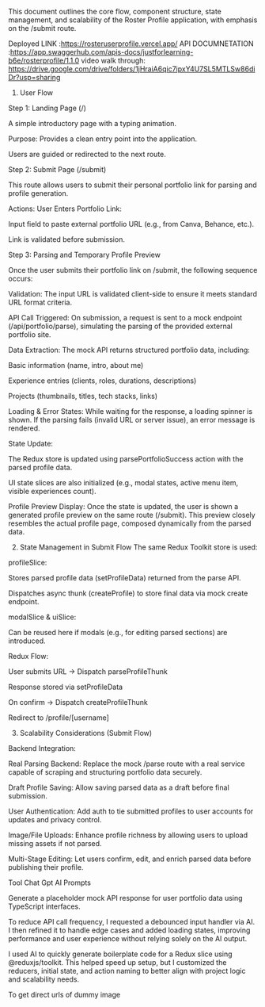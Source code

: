 This document outlines the core flow, component structure, state management, and scalability of the Roster Profile application, with emphasis on the /submit route.
 
  Deployed LINK :https://rosteruserprofile.vercel.app/
  API DOCUMNETATION :https://app.swaggerhub.com/apis-docs/justforlearning-b6e/rosterprofile/1.1.0
  video walk through: https://drive.google.com/drive/folders/1jHraiA6qic7ipxY4U7SL5MTLSw86diDr?usp=sharing

1. User Flow

Step 1: Landing Page (/)

A simple introductory page with a typing animation.

Purpose: Provides a clean entry point into the application.

Users are guided or redirected to the next route.

Step 2: Submit Page (/submit)

This route allows users to submit their personal portfolio link for parsing and profile generation.

Actions:
User Enters Portfolio Link:

Input field to paste external portfolio URL (e.g., from Canva, Behance, etc.).

Link is validated before submission.

Step 3: Parsing and Temporary Profile Preview

Once the user submits their portfolio link on /submit, the following sequence occurs:

Validation: The input URL is validated client-side to ensure it meets standard URL format criteria.

API Call Triggered: On submission, a request is sent to a mock endpoint (/api/portfolio/parse), simulating the parsing of the provided external portfolio site.

Data Extraction: The mock API returns structured portfolio data, including:

Basic information (name, intro, about me)

Experience entries (clients, roles, durations, descriptions)

Projects (thumbnails, titles, tech stacks, links)

Loading & Error States: While waiting for the response, a loading spinner is shown. If the parsing fails (invalid URL or server issue), an error message is rendered.

State Update:

The Redux store is updated using parsePortfolioSuccess action with the parsed profile data.

UI state slices are also initialized (e.g., modal states, active menu item, visible experiences count).

Profile Preview Display: Once the state is updated, the user is shown a generated profile preview on the same route (/submit). This preview closely resembles the actual profile page, composed dynamically from the parsed data.


2. State Management in Submit Flow
The same Redux Toolkit store is used:

profileSlice:

Stores parsed profile data (setProfileData) returned from the parse API.

Dispatches async thunk (createProfile) to store final data via mock create endpoint.

modalSlice & uiSlice:

Can be reused here if modals (e.g., for editing parsed sections) are introduced.

Redux Flow:

User submits URL → Dispatch parseProfileThunk

Response stored via setProfileData

On confirm → Dispatch createProfileThunk

Redirect to /profile/[username]

3. Scalability Considerations (Submit Flow)

Backend Integration:

Real Parsing Backend: Replace the mock /parse route with a real service capable of scraping and structuring portfolio data securely.

Draft Profile Saving: Allow saving parsed data as a draft before final submission.

User Authentication: Add auth to tie submitted profiles to user accounts for updates and privacy control.

Image/File Uploads: Enhance profile richness by allowing users to upload missing assets if not parsed.

Multi-Stage Editing: Let users confirm, edit, and enrich parsed data before publishing their profile.


Tool Chat Gpt
AI Prompts 

Generate a placeholder mock API response for user portfolio data using TypeScript interfaces.

To reduce API call frequency, I requested a debounced input handler via AI. I then refined it to handle edge cases and added loading states, improving performance and user experience without relying solely on the AI output.

I used AI to quickly generate boilerplate code for a Redux slice using @reduxjs/toolkit. This helped speed up setup, but I customized the reducers, initial state, and action naming to better align with project logic and scalability needs.

To get direct urls of dummy image 



